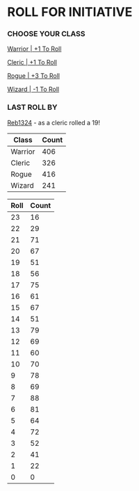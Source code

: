 # ROLL FOR INITIATIVE
### CHOOSE YOUR CLASS

[Warrior | +1 To Roll](https://github.com/benjaminsampica/benjaminsampica/issues/new?title=roll%7Cwarrior&body=Just+click+%27Submit+new+issue%27.)

[Cleric | +1 To Roll](https://github.com/benjaminsampica/benjaminsampica/issues/new?title=roll%7Ccleric&body=Just+click+%27Submit+new+issue%27.)

[Rogue | +3 To Roll](https://github.com/benjaminsampica/benjaminsampica/issues/new?title=roll%7Crogue&body=Just+click+%27Submit+new+issue%27.)

[Wizard | -1 To Roll](https://github.com/benjaminsampica/benjaminsampica/issues/new?title=roll%7Cwizard&body=Just+click+%27Submit+new+issue%27.)
### LAST ROLL BY
[Reb1324](https://www.github.com/Reb1324) - as a cleric rolled a 19!

|Class|Count|
|-|-|
|Warrior|406|
|Cleric|326|
|Rogue|416|
|Wizard|241|

|Roll|Count|
|-|-|
|23|16
|22|29
|21|71
|20|67
|19|51
|18|56
|17|75
|16|61
|15|67
|14|51
|13|79
|12|69
|11|60
|10|70
|9|78
|8|69
|7|88
|6|81
|5|64
|4|72
|3|52
|2|41
|1|22
|0|0
